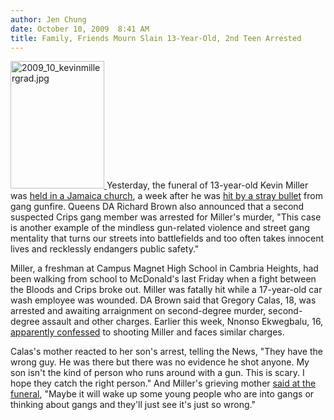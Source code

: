 ```yaml
---
author: Jen Chung
date: October 10, 2009  8:41 AM
title: Family, Friends Mourn Slain 13-Year-Old, 2nd Teen Arrested
---
```


<p><span class="mt-enclosure mt-enclosure-image" style="display: inline;"> <a href="https://web.archive.org/web/20111111203222/http://gothamist.com/attachments/NYC_Billy/2009_10_kevinmillergrad.jpg"> <img alt="2009_10_kevinmillergrad.jpg" src="https://web.archive.org/web/20111111203222im_/http://gothamist.com/assets_c/2009/10/2009_10_kevinmillergrad-thumb-175x238-445922.jpg" width="150" height="204" class="image-left"> </a> </span>Yesterday, the funeral of 13-year-old Kevin Miller was <a href="https://web.archive.org/web/20111111203222/http://www.nydailynews.com/ny_local/queens/2009/10/10/2009-10-10_13yearold_kevin_miller_.html">held in a Jamaica church</a>, a week after he was <a href="https://web.archive.org/web/20111111203222/http://gothamist.com/2009/10/03/13-year-old_queens_boy_fatally_shot.php">hit by a stray bullet</a> from gang gunfire. Queens DA Richard Brown also announced that a second suspected Crips gang member was arrested for Miller&apos;s murder, &quot;This case is another example of the mindless gun-related violence and street gang mentality that turns our streets into battlefields and too often takes innocent lives and recklessly endangers public safety.&quot;</p>

<p>Miller, a freshman at Campus Magnet High School in Cambria Heights, had been walking from school to McDonald&apos;s last Friday when a fight between the Bloods and Crips broke out.  Miller was fatally hit while a 17-year-old car wash employee was wounded.  DA Brown said that Gregory Calas, 18, was arrested and awaiting arraignment on second-degree murder, second-degree assault and other charges.  Earlier this week, Nnonso Ekwegbalu, 16, <a href="https://web.archive.org/web/20111111203222/http://gothamist.com/2009/10/05/teenager_confesses_to_shooting_inno.php">apparently confessed</a> to shooting Miller and faces similar charges.</p>

<p>Calas&apos;s mother reacted to her son&apos;s arrest, telling the News, &quot;They have the wrong guy. He was there but there was no evidence he shot anyone. My son isn&apos;t the kind of person who runs around with a gun. This is scary. I hope they catch the right person.&quot;  And Miller&apos;s grieving mother <a href="https://web.archive.org/web/20111111203222/http://www.nydailynews.com/ny_local/queens/2009/10/10/2009-10-10_13yearold_kevin_miller_.html">said at the funeral</a>, &quot;Maybe it will wake up some young people who are into gangs or thinking about gangs and they&apos;ll just see it&apos;s just so wrong.&quot;  </p>